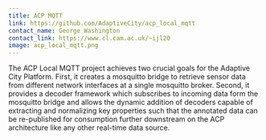 ```yaml
---
title: ACP MQTT
link: https://github.com/AdaptiveCity/acp_local_mqtt
contact_name: George Washington
contact_link: https://www.cl.cam.ac.uk/~ijl20
image: acp_local_mqtt.png
---
```


The ACP Local MQTT project achieves two crucial goals for the Adaptive City Platform. First, it creates a mosquitto bridge to retrieve sensor data from different network interfaces at a single mosquitto broker. Second, it provides a decoder framework which subscribes to incoming data form the mosquitto bridge and allows the dynamic addition of decoders capable of extracting and normalizing key properties such that the annotated data can be re-published for consumption further downstream on the ACP architecture like any other real-time data source.
